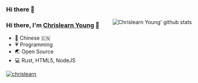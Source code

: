### Hi there 👋

<!--
**chrislearn/chrislearn** is a ✨ _special_ ✨ repository because its `README.md` (this file) appears on your GitHub profile.

Here are some ideas to get you started:

- 🔭 I’m currently working on ...
- 🌱 I’m currently learning ...
- 👯 I’m looking to collaborate on ...
- 🤔 I’m looking for help with ...
- 💬 Ask me about ...
- 📫 How to reach me: ...
- 😄 Pronouns: ...
- ⚡ Fun fact: ...
-->


<img align="right" src="https://github-readme-stats.vercel.app/api?username=chrislearn&show_icons=true" alt="Chrislearn Young' github stats" />

### Hi there, I'm [Chrislearn Young](https://chrislearn.im) 🎉

- 👨 Chinese 🇨🇳
- 💗 Programming
- 🌏 Open Source
- 💻 Rust, HTML5, NodeJS

[![chrislearn](https://github-profile-trophy.vercel.app/?username=chrislearn&column=7&margin-w=10&no-bg=true)](https://github.com/chrislearn/chrislearn)
